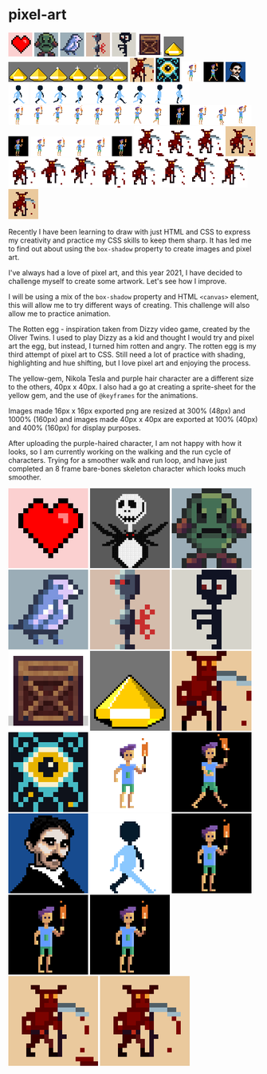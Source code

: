 # pixel-art

![Screenshot of pixel art heart](/heart/heart-300.png "Screenshot pixel art heart") ![Screenshot of pixel art rotten angry Egg](/rotten-egg/rotten-dizzy-egg-300.png "Screenshot pixel art Rotten Egg") ![Screenshot of pixel art bird](/bird/bird-300.png "Screenshot pixel art bird") ![Screenshot of pixel art robot](/robot/robot-300.png "Screenshot pixel art robot") ![Screenshot of pixel art zombie](/blue-zombie/zombie-300.png "Screenshot pixel art zombie") ![Screenshot of pixel art crate](/crate/crate-300.png "Screenshot pixel art crate")
![Screenshot of pixel art yellow gem](/gem/yellow-gem-animation-01.gif "Screenshot pixel art yellow gem") ![Screenshot of pixel art yellow gem sprite sheet](/gem/yellow-gem-animation.png "Screenshot pixel art yellow gem sprite sheet") ![Screenshot of pixel sprite-01](/sprite-01/sprite-01-300.png "Screenshot pixel art sprite-01") ![Screenshot of pixel sprite-02](/sprite-02/sprite-02-300.png "Screenshot pixel art sprite-02") ![Screenshot of pixel character-01](/character-01/character-01-sm.png "Screenshot pixel art character-01") ![Screenshot of pixel art character-01 animated gif](/character-01/character-01-animation.gif "Screenshot pixel art character-01 animated gif") ![Screenshot of pixel art Nikola Tesla](/nikola-tesla/nikola-tesla-sm.png "Screenshot pixel art Nikola Tesla") ![Screenshot of pixel art character walk cycle](/animated-character-walk-cycle/walk-cycle-sm.gif "Screenshot pixel art character walk cycle") ![Screenshot of pixel art character walk cycle](/animated-character-walk-cycle/walking-sprite-01-sheet.png "Screenshot pixel art character walk cycle") ![Screenshot of pixel art character run cycle sprite sheet](/character-01/character-run-sprite-sheet.png "Screenshot pixel art character run cycle sprite sheet") ![Screenshot of pixel art character run cycle](/character-01/character-run-sm.gif "Screenshot pixel art character run cycle") ![Screenshot of pixel art character jump cycle sprite sheet](/character-01/character-jump-spritesheet.png "Screenshot pixel art character jump cycle sprite sheet") ![Screenshot of pixel art character jump cycle](/character-01/character-01-jump-sm.gif "Screenshot pixel art character jump cycle") ![Screenshot of pixel art character idle sprite sheet](/character-01/character-idle-spritesheet.png "Screenshot pixel art character idle sprite sheet") ![Screenshot of pixel art character idle](/character-01/character-idle-sm.gif "Screenshot pixel art character idle") ![Screenshot of pixel red sprite idle sprite sheet](/sprite-01/red-sprite-idle-spritesheet.png "Screenshot pixel art red sprite idle pose") ![Screenshot of pixel red sprite idle](/sprite-01/red-sprite-idle-sm.gif "Screenshot pixel art red sprite idle pose") ![Pixel art red sprite run sprite sheet](/sprite-01/red-sprite-run-spritesheet.png "Pixel art red sprite run cycle") ![Pixel art red sprite run cycle](/sprite-01/red-sprite-run-sm.gif "Pixel art red sprite run cycle")

Recently I have been learning to draw with just HTML and CSS to express my creativity and practice my CSS skills to keep them sharp.  It has led me to find out about using the ```box-shadow``` property to create images and pixel art.

I've always had a love of pixel art, and this year 2021, I have decided to challenge myself to create some artwork.  Let's see how I improve.

I will be using a mix of the ```box-shadow``` property and HTML ```<canvas>``` element, this will allow me to try different ways of creating.  This challenge will also allow me to practice animation.

The Rotten egg - inspiration taken from Dizzy video game, created by the Oliver Twins.  I used to play Dizzy as a kid and thought I would try and pixel art the egg, but instead, I turned him rotten and angry.  The rotten egg is my third attempt of pixel art to CSS.  Still need a lot of practice with shading, highlighting and hue shifting, but I love pixel art and enjoying the process.

The yellow-gem, Nikola Tesla and purple hair character are a different size to the others, 40px x 40px. I also had a go at creating a sprite-sheet for the yellow gem, and the use of ```@keyframes``` for the animations.

Images made 16px x 16px exported png are resized at 300% (48px) and 1000% (160px) and images made 40px x 40px are exported at 100% (40px) and 400% (160px) for display purposes.

After uploading the purple-haired character, I am not happy with how it looks, so I am currently working on the walking and the run cycle of characters.  Trying for a smoother walk and run loop, and have just completed an 8 frame bare-bones skeleton character which looks much smoother.

![Screenshot of pixel art heart](/heart/heart.png "Screenshot pixel art heart") ![Screenshot of pixel art Jack Skellington](/jack-skellington/jack.png "Screenshot pixel art Jack Skellington") ![Screenshot of pixel art rotten angry Egg](/rotten-egg/rotten-dizzy-egg.png "Screenshot pixel art Rotten Egg") ![Screenshot of pixel art bird](/bird/bird.png "Screenshot pixel art bird") ![Screenshot of pixel art robot](/robot/robot.png "Screenshot pixel art robot") ![Screenshot of pixel art zombie](/blue-zombie/zombie.png "Screenshot pixel art zombie") ![Screenshot of pixel art crate](/crate/crate.png "Screenshot pixel art crate") ![Screenshot of pixel art yellow gem](/gem/yellow-gem-animation.gif "Screenshot pixel art yellow gem") ![Screenshot of pixel sprite-01](/sprite-01/sprite-01.png "Screenshot pixel art sprite-01") ![Screenshot of pixel sprite-02](/sprite-02/sprite-02.png "Screenshot pixel art sprite-02") ![Screenshot of pixel character-01](/character-01/character-01.png "Screenshot pixel art character-01") ![Screenshot of pixel art character-01 animated gif](/character-01/character-01-animation-lg.gif "Screenshot pixel art character-01 animated gif") ![Screenshot of pixel art Nikola Tesla](/nikola-tesla/nikola-tesla.png "Screenshot pixel art Nikola Tesla") ![Screenshot of pixel art character walk cycle](/animated-character-walk-cycle/walk-cycle.gif "Screenshot pixel art character walk cycle") ![Screenshot of pixel art character run cycle](/character-01/character-run.gif "Screenshot pixel art character run cycle") ![Screenshot of pixel art character jump cycle](/character-01/character-01-jump.gif "Screenshot pixel art character jump cycle") ![Screenshot of pixel art character idle cycle](/character-01/character-idle.gif "Screenshot pixel art character idle") ![Pixel art red sprite idle pose](/sprite-01/red-sprite-idle.gif "Pixel art red sprite idle pose") ![Pixel art red sprite run cycle](/sprite-01/red-sprite-run.gif "Pixel art red sprite run cycle")
